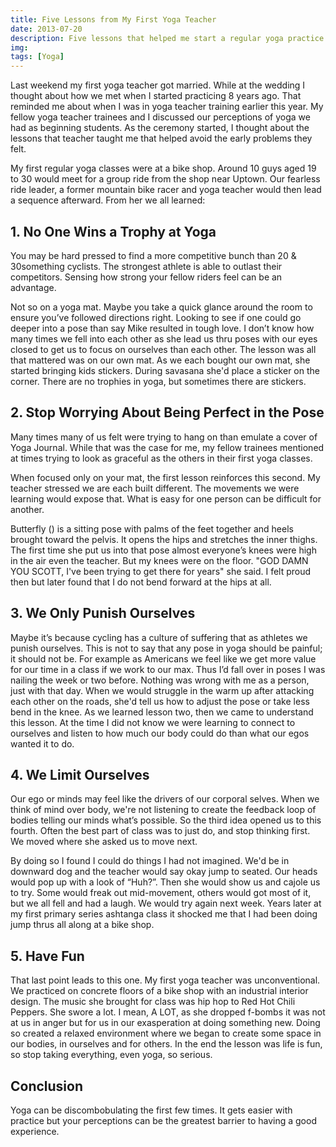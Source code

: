 ```yaml
---
title: Five Lessons from My First Yoga Teacher
date: 2013-07-20
description: Five lessons that helped me start a regular yoga practice with a healthy mindset and foundation for a safe long term practice
img:
tags: [Yoga]
---
```

Last weekend my first yoga teacher got married. While at the wedding I thought about how we met when I started practicing 8 years ago. That reminded me about when I was in yoga teacher training earlier this year. My fellow yoga teacher trainees and I discussed our perceptions of yoga we had as beginning students.  As the ceremony started, I thought about the lessons that teacher taught me that helped avoid the early problems they felt.

My first regular yoga classes were at a bike shop. Around 10 guys aged 19 to 30 would meet for a group ride from the shop near Uptown. Our fearless ride leader, a former mountain bike racer and yoga teacher would then lead a sequence afterward. From her we all learned:
## 1. No One Wins a Trophy at Yoga
You may be hard pressed to find a more competitive bunch than 20 & 30something cyclists. The strongest athlete is able to outlast their competitors. Sensing how strong your fellow riders feel can be an advantage.

Not so on a yoga mat. Maybe you take a quick glance around the room to ensure you’ve followed directions right. Looking to see if one could go deeper into a pose than say Mike resulted in tough love. I don’t know how many times we fell into each other as she lead us thru poses with our eyes closed to get us to focus on ourselves than each other. The lesson was all that mattered was on our own mat. As we each bought our own mat, she started bringing kids stickers. During savasana she'd place a sticker on the corner. There are no trophies in yoga, but sometimes there are stickers.
## 2. Stop Worrying About Being Perfect in the Pose
Many times many of us felt were trying to hang on than emulate a cover of Yoga Journal. While that was the case for me, my fellow trainees mentioned at times trying to look as graceful as the others in their first yoga classes.

When focused only on your mat, the first lesson reinforces this second. My teacher stressed we are each built different. The movements we were learning would expose that. What is easy for one person can be difficult for another.

Butterfly () is a sitting pose with palms of the feet together and heels brought toward the pelvis. It opens the hips and stretches the inner thighs. The first time she put us into that pose almost everyone’s knees were high in the air even the teacher. But my knees were on the floor. "GOD DAMN YOU SCOTT, I've been trying to get there for years" she said. I felt proud then but later found that I do not bend forward at the hips at all.
## 3. We Only Punish Ourselves
Maybe it’s because cycling has a culture of suffering that as athletes we punish ourselves. This is not to say that any pose in yoga should be painful; it should not be. For example as Americans we feel like we get more value for our time in a class if we work to our max. Thus I’d fall over in poses I was nailing the week or two before. Nothing was wrong with me as a person, just with that day. When we would struggle in the warm up after attacking each other on the roads, she'd tell us how to adjust the pose or take less bend in the knee. As we learned lesson two, then we came to understand this lesson. At the time I did not know we were learning to connect to ourselves and listen to how much our body could do than what our egos wanted it to do.
## 4. We Limit Ourselves
Our ego or minds may feel like the drivers of our corporal selves. When we think of mind over body, we're not listening to create the feedback loop of bodies telling our minds what’s possible. So the third idea opened us to this fourth. Often the best part of class was to just do, and stop thinking first. We moved where she asked us to move next.

By doing so I found I could do things I had not imagined. We'd be in downward dog and the teacher would say okay jump to seated. Our heads would pop up with a look of “Huh?”. Then she would show us and cajole us to try. Some would freak out mid-movement, others would got most of it, but we all fell and had a laugh. We would try again next week.  Years later at my first primary series ashtanga class it shocked me that I had been doing jump thrus all along at a bike shop.
## 5. Have Fun
That last point leads to this one. My first yoga teacher was unconventional. We practiced on concrete floors of a bike shop with an industrial interior design. The music she brought for class was hip hop to Red Hot Chili Peppers. She swore a lot. I mean, A LOT, as she dropped f-bombs it was not at us in anger but for us in our exasperation at doing something new. Doing so created a relaxed environment where we began to create some space in our bodies, in ourselves and for others. In the end the lesson was life is fun, so stop taking everything, even yoga, so serious.
## Conclusion
Yoga can be discombobulating the first few times. It gets easier with practice but your perceptions can be the greatest barrier to having a good experience.